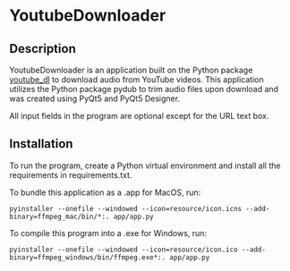 # YoutubeDownloader

## Description

YoutubeDownloader is an application built on the Python package <a href="http://ytdl-org.github.io/youtube-dl/">youtube_dl</a> to download audio from YouTube videos. This application utilizes the Python package pydub to trim audio files upon download and was created using PyQt5 and PyQt5 Designer.

All input fields in the program are optional except for the URL text box.

## Installation
To run the program, create a Python virtual environment and install all the requirements in requirements.txt.

To bundle this application as a .app for MacOS, run:

`pyinstaller --onefile --windowed --icon=resource/icon.icns --add-binary=ffmpeg_mac/bin/*:. app/app.py`

To compile this program into a .exe for Windows, run:

`pyinstaller --onefile --windowed --icon=resource/icon.ico --add-binary=ffmpeg_windows/bin/ffmpeg.exe*:. app/app.py`



